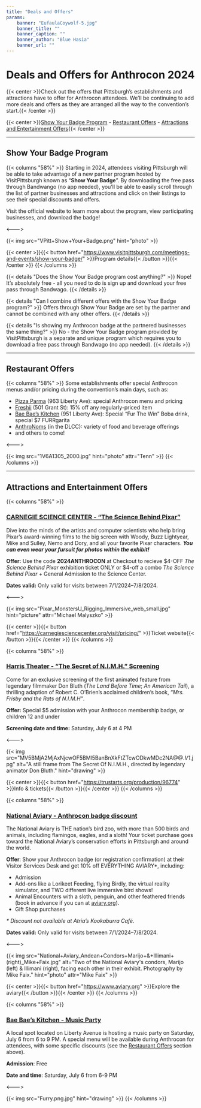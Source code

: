 ```yaml
---
title: "Deals and Offers"
params:
    banner: "EufaulaCoywolf-5.jpg"
    banner_title: ""
    banner_caption: ""
    banner_author: "Blue Hasia"
    banner_url: ""
---
```


# Deals and Offers for Anthrocon 2024

{{< center >}}Check out the offers that Pittsburgh’s establishments and attractions have to offer for Anthrocon attendees. We’ll be continuing to add more deals and offers as they are arranged all the way to the convention’s start.{{< /center >}}

{{< center >}}[Show Your Badge Program](#show-your-badge-program) - [Restaurant Offers](#restaurant-offers) - [Attractions and Entertainment Offers](#attractions-and-entertainment-offers){{< /center >}}

***

## Show Your Badge Program

{{< columns "58%" >}}
Starting in 2024, attendees visiting Pittsburgh will be able to take advantage of a new partner program hosted by VisitPittsburgh known as “**Show Your Badge**”. By downloading the free pass through Bandwango (no app needed), you’ll be able to easily scroll through the list of partner businesses and attractions and click on their listings to see their special discounts and offers.

Visit the official website to learn more about the program, view participating businesses, and download the badge!

<--->

{{< img src="VPitt+Show+Your+Badge.png" hint="photo" >}}

{{< center >}}{{< button href="https://www.visitpittsburgh.com/meetings-and-events/show-your-badge/" >}}Program details{{< /button >}}{{< /center >}}
{{< /columns >}}

{{< details "Does the Show Your Badge program cost anything?" >}}
Nope! It’s absolutely free - all you need to do is sign up and download your free pass through Bandwago.
{{< /details >}}

{{< details "Can I combine different offers with the Show Your Badge program?" >}}
Offers through Show Your Badge are set by the partner and cannot be combined with any other offers.
{{< /details >}}

{{< details "Is showing my Anthrocon badge at the partnered businesses the same thing?" >}}
No - the Show Your Badge program provided by VisitPittsburgh is a separate and unique program which requires you to download a free pass through Bandwago (no app needed).
{{< /details >}}

***

## Restaurant Offers

{{< columns "58%" >}}
Some establishments offer special Anthrocon menus and/or pricing during the convention’s main days, such as:

- [Pizza Parma](https://maps.app.goo.gl/qgN3yESUN9Gw7Ss4A) (963 Liberty Ave): special Anthrocon menu and pricing
- [Freshii](https://maps.app.goo.gl/481ALAxiegtem9Y46) (501 Grant St): 15% off any regularly-priced item
- [Bae Bae’s Kitchen](https://maps.app.goo.gl/QbRnaUZK9m6bQ1wb6) (951 Liberty Ave): Special “Fur The Win” Boba drink, special $7 FURRgarita
- [AnthroNoms](https://maps.app.goo.gl/MZU8qq9J6ViFkDGd9) (in the DLCC): variety of food and beverage offerings
- and others to come!

<--->

{{< img src="1V6A1305_2000.jpg" hint="photo" attr="Tenn" >}}
{{< /columns >}}

***

## Attractions and Entertainment Offers

{{< columns "58%" >}}
### [CARNEGIE SCIENCE CENTER - “The Science Behind Pixar”](https://carnegiesciencecenter.org/exhibits/pixar/)

Dive into the minds of the artists and computer scientists who help bring Pixar’s award-winning films to the big screen with Woody, Buzz Lightyear, Mike and Sulley, Nemo and Dory, and all your favorite Pixar characters. ***You can even wear your fursuit for photos within the exhibit!***

**Offer:** Use the code **2024ANTHROCON** at Checkout to recieve $4-OFF *The Science Behind Pixar* exhibition ticket ONLY or $4-off a combo *The Science Behind Pixar* + General Admission to the Science Center.

**Dates valid:** Only valid for visits between 7/1/2024–7/8/2024.

<--->

{{< img src="Pixar_MonstersU_Rigging_Immersive_web_small.jpg" hint="picture" attr="Michael Malyszko" >}}

{{< center >}}{{< button href="https://carnegiesciencecenter.org/visit/pricing/" >}}Ticket website{{< /button >}}{{< /center >}}
{{< /columns >}}

{{< columns "58%" >}}
### [Harris Theater - “The Secret of N.I.M.H.” Screening](https://trustarts.org/production/96774)

Come for an exclusive screening of the first animated feature from legendary filmmaker Don Bluth (*The Land Before Time*; *An American Tail*), a thrilling adaption of Robert C. O’Brien’s acclaimed children’s book, “*Mrs. Frisby and the Rats of N.I.M.H”*.

**Offer:** Special $5 admission with your Anthrocon membership badge, or children 12 and under

**Screening date and time:** Saturday, July 6 at 4 PM

<--->

{{< img src="MV5BMjA2MjAxNjcwOF5BMl5BanBnXkFtZTcwODkwMDc2NA@@._V1_.jpg" alt="A still frame from The Secret Of N.I.M.H., directed by legendary animator Don Bluth." hint="drawing" >}}

{{< center >}}{{< button href="https://trustarts.org/production/96774" >}}Info & tickets{{< /button >}}{{< /center >}}
{{< /columns >}}

{{< columns "58%" >}}
### [National Aviary - Anthrocon badge discount](https://www.aviary.org/)

The National Aviary is THE nation’s bird zoo, with more than 500 birds and animals, including flamingos, eagles, and a sloth! Your ticket purchase goes toward the National Aviary’s conservation efforts in Pittsburgh and around the world.

**Offer**: Show your Anthrocon badge (or registration confirmation) at their Visitor Services Desk and get 10% off EVERYTHING AVIARY*, including:

- Admission
- Add-ons like a Lorikeet Feeding, flying Birdly, the virtual reality simulator, and TWO different live immersive bird shows!
- Animal Encounters with a sloth, penguin, and other feathered friends (book in advance if you can at [aviary.org](http://aviary.org/)).
- Gift Shop purchases

*\* Discount not available at Atria’s Kookaburra Café.*

**Dates valid:** Only valid for visits between 7/1/2024–7/8/2024.

<--->

{{< img src="National+Aviary_Andean+Condors+Marijo+&+Illimani+(right)_Mike+Faix.jpg" alt="Two of the National Aviary's condors, Marijo (left) & Illimani (right), facing each other in their exhibit. Photography by Mike Faix." hint="photo" attr="Mike Faix" >}}

{{< center >}}{{< button href="https://www.aviary.org" >}}Explore the aviary{{< /button >}}{{< /center >}}
{{< /columns >}}

{{< columns "58%" >}}
### [Bae Bae’s Kitchen - Music Party](https://baebaes.kitchen/pittsburgh-cultural-district-bae-bae-s-kitchen-about)

A local spot located on Liberty Avenue is hosting a music party on Saturday, July 6 from 6 to 9 PM. A special menu will be available during Anthrocon for attendees, with some specific discounts (see the [Restaurant Offers](#restaurant-offers) section above).

**Admission**: Free

**Date and time**: Saturday, July 6 from 6-9 PM

<--->

{{< img src="Furry.png.jpg" hint="drawing" >}}
{{< /columns >}}

